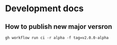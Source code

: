 # Development docs


## How to publish new major versron

```
gh workflow run ci -r alpha -f tag=v2.0.0-alpha
```